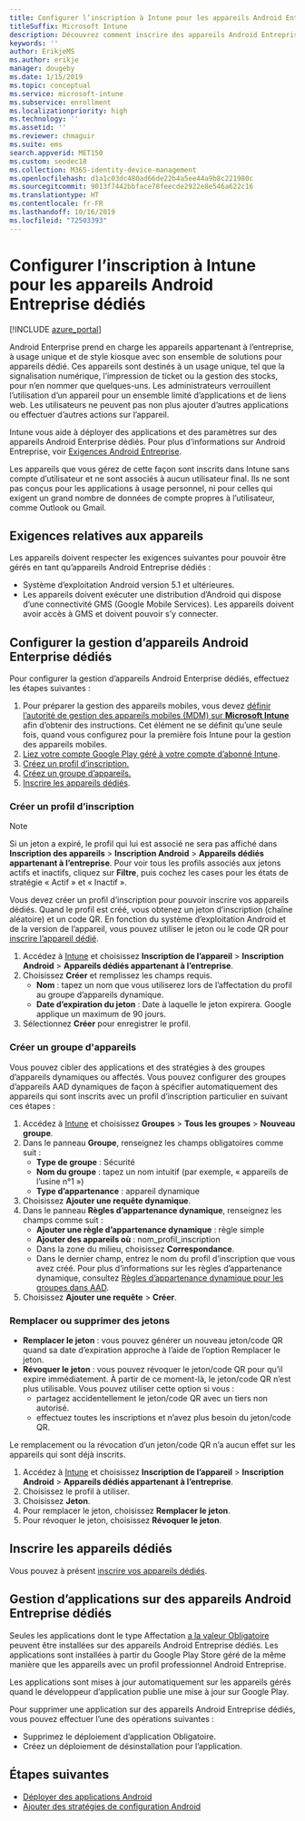 ```yaml
---
title: Configurer l’inscription à Intune pour les appareils Android Entreprise dédiés
titleSuffix: Microsoft Intune
description: Découvrez comment inscrire des appareils Android Entreprise dédiés dans Intune.
keywords: ''
author: ErikjeMS
ms.author: erikje
manager: dougeby
ms.date: 1/15/2019
ms.topic: conceptual
ms.service: microsoft-intune
ms.subservice: enrollment
ms.localizationpriority: high
ms.technology: ''
ms.assetid: ''
ms.reviewer: chmaguir
ms.suite: ems
search.appverid: MET150
ms.custom: seodec18
ms.collection: M365-identity-device-management
ms.openlocfilehash: d1a1c03dc480ad66de22b4a5ee44a9b8c221980c
ms.sourcegitcommit: 9013f7442bbface78feecde2922e8e546a622c16
ms.translationtype: HT
ms.contentlocale: fr-FR
ms.lasthandoff: 10/16/2019
ms.locfileid: "72503393"
---
```

# <a name="set-up-intune-enrollment-of-android-enterprise-dedicated-devices"></a>Configurer l’inscription à Intune pour les appareils Android Entreprise dédiés

[!INCLUDE [azure_portal](../includes/azure_portal.md)]

Android Enterprise prend en charge les appareils appartenant à l’entreprise, à usage unique et de style kiosque avec son ensemble de solutions pour appareils dédié. Ces appareils sont destinés à un usage unique, tel que la signalisation numérique, l’impression de ticket ou la gestion des stocks, pour n’en nommer que quelques-uns. Les administrateurs verrouillent l’utilisation d’un appareil pour un ensemble limité d’applications et de liens web. Les utilisateurs ne peuvent pas non plus ajouter d’autres applications ou effectuer d’autres actions sur l’appareil.

Intune vous aide à déployer des applications et des paramètres sur des appareils Android Enterprise dédiés. Pour plus d’informations sur Android Entreprise, voir [Exigences Android Entreprise](https://support.google.com/work/android/answer/6174145?hl=en&ref_topic=6151012).

Les appareils que vous gérez de cette façon sont inscrits dans Intune sans compte d’utilisateur et ne sont associés à aucun utilisateur final. Ils ne sont pas conçus pour les applications à usage personnel, ni pour celles qui exigent un grand nombre de données de compte propres à l’utilisateur, comme Outlook ou Gmail.

## <a name="device-requirements"></a>Exigences relatives aux appareils

Les appareils doivent respecter les exigences suivantes pour pouvoir être gérés en tant qu’appareils Android Entreprise dédiés :

- Système d’exploitation Android version 5.1 et ultérieures.
- Les appareils doivent exécuter une distribution d’Android qui dispose d’une connectivité GMS (Google Mobile Services). Les appareils doivent avoir accès à GMS et doivent pouvoir s’y connecter.

## <a name="set-up-android-enterprise-dedicated-device-management"></a>Configurer la gestion d’appareils Android Enterprise dédiés

Pour configurer la gestion d’appareils Android Enterprise dédiés, effectuez les étapes suivantes :

1. Pour préparer la gestion des appareils mobiles, vous devez [définir l’autorité de gestion des appareils mobiles (MDM) sur **Microsoft Intune**](../fundamentals/mdm-authority-set.md) afin d’obtenir des instructions. Cet élément ne se définit qu’une seule fois, quand vous configurez pour la première fois Intune pour la gestion des appareils mobiles.
2. [Liez votre compte Google Play géré à votre compte d’abonné Intune](connect-intune-android-enterprise.md).
3. [Créez un profil d’inscription.](#create-an-enrollment-profile)
4. [Créez un groupe d’appareils.](#create-a-device-group)
5. [Inscrire les appareils dédiés](#enroll-the-dedicated-devices).

### <a name="create-an-enrollment-profile"></a>Créer un profil d’inscription

> [!NOTE]
> Si un jeton a expiré, le profil qui lui est associé ne sera pas affiché dans **Inscription des appareils** > **Inscription Android** > **Appareils dédiés appartenant à l’entreprise**. Pour voir tous les profils associés aux jetons actifs et inactifs, cliquez sur **Filtre**, puis cochez les cases pour les états de stratégie « Actif » et « Inactif ». 

Vous devez créer un profil d’inscription pour pouvoir inscrire vos appareils dédiés. Quand le profil est créé, vous obtenez un jeton d’inscription (chaîne aléatoire) et un code QR. En fonction du système d’exploitation Android et de la version de l’appareil, vous pouvez utiliser le jeton ou le code QR pour [inscrire l’appareil dédié](#enroll-the-dedicated-devices).

1. Accédez à [Intune](https://go.microsoft.com/fwlink/?linkid=2090973) et choisissez **Inscription de l’appareil** > **Inscription Android** > **Appareils dédiés appartenant à l’entreprise**.
2. Choisissez **Créer** et remplissez les champs requis.
    - **Nom** : tapez un nom que vous utiliserez lors de l’affectation du profil au groupe d’appareils dynamique.
    - **Date d’expiration du jeton** : Date à laquelle le jeton expirera. Google applique un maximum de 90 jours.
3. Sélectionnez **Créer** pour enregistrer le profil.

### <a name="create-a-device-group"></a>Créer un groupe d'appareils

Vous pouvez cibler des applications et des stratégies à des groupes d’appareils dynamiques ou affectés. Vous pouvez configurer des groupes d’appareils AAD dynamiques de façon à spécifier automatiquement des appareils qui sont inscrits avec un profil d’inscription particulier en suivant ces étapes :

1. Accédez à [Intune](https://go.microsoft.com/fwlink/?linkid=2090973) et choisissez **Groupes** > **Tous les groupes** > **Nouveau groupe**.
2. Dans le panneau **Groupe**, renseignez les champs obligatoires comme suit :
    - **Type de groupe** : Sécurité
    - **Nom du groupe** : tapez un nom intuitif (par exemple, « appareils de l’usine n°1 »)
    - **Type d’appartenance** : appareil dynamique
3. Choisissez **Ajouter une requête dynamique**.
4. Dans le panneau **Règles d’appartenance dynamique**, renseignez les champs comme suit :
    - **Ajouter une règle d’appartenance dynamique** : règle simple
    - **Ajouter des appareils où** : nom_profil_inscription
    - Dans la zone du milieu, choisissez **Correspondance**.
    - Dans le dernier champ, entrez le nom du profil d’inscription que vous avez créé.
    Pour plus d’informations sur les règles d’appartenance dynamique, consultez [Règles d’appartenance dynamique pour les groupes dans AAD](https://docs.microsoft.com/azure/active-directory/users-groups-roles/groups-dynamic-membership). 
5. Choisissez **Ajouter une requête** > **Créer**.

### <a name="replace-or-remove-tokens"></a>Remplacer ou supprimer des jetons

- **Remplacer le jeton** : vous pouvez générer un nouveau jeton/code QR quand sa date d’expiration approche à l’aide de l’option Remplacer le jeton.
- **Révoquer le jeton** : vous pouvez révoquer le jeton/code QR pour qu’il expire immédiatement. À partir de ce moment-là, le jeton/code QR n’est plus utilisable. Vous pouvez utiliser cette option si vous :
  - partagez accidentellement le jeton/code QR avec un tiers non autorisé.
  - effectuez toutes les inscriptions et n’avez plus besoin du jeton/code QR.

Le remplacement ou la révocation d’un jeton/code QR n’a aucun effet sur les appareils qui sont déjà inscrits.

1. Accédez à [Intune](https://go.microsoft.com/fwlink/?linkid=2090973) et choisissez **Inscription de l’appareil** > **Inscription Android** > **Appareils dédiés appartenant à l’entreprise**.
2. Choisissez le profil à utiliser.
3. Choisissez **Jeton**.
4. Pour remplacer le jeton, choisissez **Remplacer le jeton**.
5. Pour révoquer le jeton, choisissez **Révoquer le jeton**.

## <a name="enroll-the-dedicated-devices"></a>Inscrire les appareils dédiés

Vous pouvez à présent [inscrire vos appareils dédiés](android-dedicated-devices-fully-managed-enroll.md).

## <a name="managing-apps-on-android-enterprise-dedicated-devices"></a>Gestion d’applications sur des appareils Android Entreprise dédiés

Seules les applications dont le type Affectation [a la valeur Obligatoire](../apps/apps-deploy.md#assign-an-app) peuvent être installées sur des appareils Android Entreprise dédiés. Les applications sont installées à partir du Google Play Store géré de la même manière que les appareils avec un profil professionnel Android Entreprise.

Les applications sont mises à jour automatiquement sur les appareils gérés quand le développeur d’application publie une mise à jour sur Google Play.

Pour supprimer une application sur des appareils Android Entreprise dédiés, vous pouvez effectuer l’une des opérations suivantes :
- Supprimez le déploiement d’application Obligatoire.
- Créez un déploiement de désinstallation pour l’application.

## <a name="next-steps"></a>Étapes suivantes
- [Déployer des applications Android](../apps/apps-deploy.md)
- [Ajouter des stratégies de configuration Android](../configuration/device-profiles.md)
